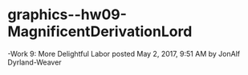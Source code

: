 # graphics--hw09-MagnificentDerivationLord
-Work 9: More Delightful Labor posted May 2, 2017, 9:51 AM by JonAlf Dyrland-Weaver
